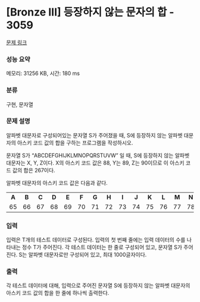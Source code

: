 # [Bronze III] 등장하지 않는 문자의 합 - 3059 

[문제 링크](https://www.acmicpc.net/problem/3059) 

### 성능 요약

메모리: 31256 KB, 시간: 180 ms

### 분류

구현, 문자열

### 문제 설명

<p>
	알파벳 대문자로 구성되어있는 문자열 S가 주어졌을 때, S에 등장하지 않는 알파벳 대문자의 아스키 코드 값의 합을 구하는 프로그램을 작성하시오.</p>

<p>
	문자열 S가 “ABCDEFGHIJKLMNOPQRSTUVW” 일 때, S에 등장하지 않는 알파벳 대문자는 X, Y, Z이다. X의 아스키 코드 값은 88, Y는 89, Z는 90이므로 이 아스키 코드 값의 합은 267이다.</p>

<p>
	알파벳 대문자의 아스키 코드 값은 다음과 같다.</p>

<p>
	</p><table class="table table-bordered">
		<tbody>
			<tr>
				<td style="text-align:center;">
					<strong>A</strong></td>
				<td style="text-align:center;">
					<strong>B</strong></td>
				<td style="text-align:center;">
					<strong>C</strong></td>
				<td style="text-align:center;">
					<strong>D</strong></td>
				<td style="text-align:center;">
					<strong>E</strong></td>
				<td style="text-align:center;">
					<strong>F</strong></td>
				<td style="text-align:center;">
					<strong>G</strong></td>
				<td style="text-align:center;">
					<strong>H</strong></td>
				<td style="text-align:center;">
					<strong>I</strong></td>
				<td style="text-align:center;">
					<strong>J</strong></td>
				<td style="text-align:center;">
					<strong>K</strong></td>
				<td style="text-align:center;">
					<strong>L</strong></td>
				<td style="text-align:center;">
					<strong>M</strong></td>
				<td style="text-align:center;">
					<strong>N</strong></td>
				<td style="text-align:center;">
					<strong>O</strong></td>
				<td style="text-align:center;">
					<strong>P</strong></td>
				<td style="text-align:center;">
					<strong>Q</strong></td>
				<td style="text-align:center;">
					<strong>R</strong></td>
				<td style="text-align:center;">
					<strong>S</strong></td>
				<td style="text-align:center;">
					<strong>T</strong></td>
				<td style="text-align:center;">
					<strong>U</strong></td>
				<td style="text-align:center;">
					<strong>V</strong></td>
				<td style="text-align:center;">
					<strong>W</strong></td>
				<td style="text-align:center;">
					<strong>X</strong></td>
				<td style="text-align:center;">
					<strong>Y</strong></td>
				<td style="text-align:center;">
					<strong>Z</strong></td>
			</tr>
			<tr>
				<td style="text-align:center;">
					65</td>
				<td style="text-align:center;">
					66</td>
				<td style="text-align:center;">
					67</td>
				<td style="text-align:center;">
					68</td>
				<td style="text-align:center;">
69</td>
				<td style="text-align:center;">
					70</td>
				<td style="text-align:center;">
					71</td>
				<td style="text-align:center;">
					72</td>
				<td style="text-align:center;">
					73</td>
				<td style="text-align:center;">
					74</td>
				<td style="text-align:center;">
					75</td>
				<td style="text-align:center;">
					76</td>
				<td style="text-align:center;">
					77</td>
				<td style="text-align:center;">
					78</td>
				<td style="text-align:center;">
					79</td>
				<td style="text-align:center;">
					80</td>
				<td style="text-align:center;">
					81</td>
				<td style="text-align:center;">
					82</td>
				<td style="text-align:center;">
					83</td>
				<td style="text-align:center;">
					84</td>
				<td style="text-align:center;">
					85</td>
				<td style="text-align:center;">
					86</td>
				<td style="text-align:center;">
					87</td>
				<td style="text-align:center;">
					88</td>
				<td style="text-align:center;">
					89</td>
				<td style="text-align:center;">
					90</td>
			</tr>
		</tbody>
	</table>
	
<p></p>

### 입력 

 <p>
	입력은 T개의 테스트 데이터로 구성된다. 입력의 첫 번째 줄에는 입력 데이터의 수를 나타내는 정수 T가 주어진다. 각 테스트 데이터는 한 줄로 구성되어 있고, 문자열 S가 주어진다. S는 알파벳 대문자로만 구성되어 있고, 최대 1000글자이다.</p>

### 출력 

 <p>
	각 테스트 데이터에 대해, 입력으로 주어진 문자열 S에 등장하지 않는 알파벳 대문자의 아스키 코드 값의 합을 한 줄에 하나씩 출력한다.</p>

